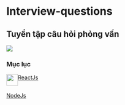 # Interview-questions
## Tuyển tập câu hỏi phỏng vấn

<img src="https://github.com/Ren0503/fullstack-interviews/blob/main/interviews.jpg?raw=true"/>

### Mục lục

<div style="display: flex" align="center">
<img src="https://upload.wikimedia.org/wikipedia/commons/thumb/a/a7/React-icon.svg/1200px-React-icon.svg.png" height="30" width="30" />
<a href="#">ReactJs</a>
</div>

<br/>
<a href="#">NodeJs</a>
